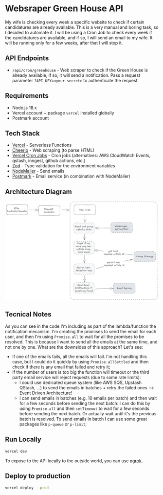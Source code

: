 # Websraper Green House API

My wife is checking every week a specific website to check if certain candidatures are already available. This is a very manual and boring task, so I decided to automate it. I will be using a Cron Job to check every week if the candidatures are available, and if so, I will send an email to my wife. It will be running only for a few weeks, after that I will stop it.

## API Endpoints

- `/api/cron/greenhouse` - Web scraper to check if the Green House is already available, if so, it will send a notification. Pass a request parameter `?API_KEY=<your secret>` to authenticate the request.

## Requirements

- Node.js 18.x
- Vercel account + package `vercel` installed globally
- Postmark account

## Tech Stack

- [Vercel](https://vercel.com/) - Serverless Functions
- [Cheerio](https://cheerio.js.org/) - Web scraping (to parse HTML)
- [Vercel Cron Jobs](https://vercel.com/blog/cron-jobs) - Cron jobs (alternatives: AWS CloudWatch Events, qstash, inngest, github actions, etc.)
- [Zod](https://zod.dev) - Type validation for the environment variables
- [NodeMailer](https://nodemailer.com/about/) - Send emails
- [Postmark](https://postmarkapp.com/) - Email service (in combination with NodeMailer)

## Architecture Diagram

![Architecture Diagram](./docs/arch.png)

## Tecnical Notes

As you can see in the code I'm including as part of the lambda/function the notification mecanism. I'm creating the promises to send the email for each user, and then I'm using `Promise.all` to wait for all the promises to be resolved. This is because I want to send all the emails at the same time, and not one by one. What are the downsides of this approach? Let's see:

- If one of the emails fails, all the emails will fail. I'm not handling this case, but I could do it quickly by using `Promise.allSettled` and then check if there is any email that failed and retry it;
- If the number of users is too big the function will timeout or the third party email service will reject requests (due to some rate limits):
  - I could use dedicated queue system (like AWS SQS, Upstash QStash, ...) to send the emails in batches + retry the failed ones --> Event Driven Architecture!
  - I can send emails in batches (e.g. 10 emails per batch) and then wait for a few seconds before sending the next batch: I can do this by using `Promise.all` and then `setTimeout` to wait for a few seconds before sending the next batch. Or actually wait until it's the previous batch is resolved. To send emails in batch I can use some great packages like `p-queue` or `p-limit`;

## Run Locally

```bash
vercel dev
```

To expose to the API locally to the outside world,
you can use [ngrok](https://ngrok.com/).

## Deploy to production

```bash
vercel deploy --prod
```
